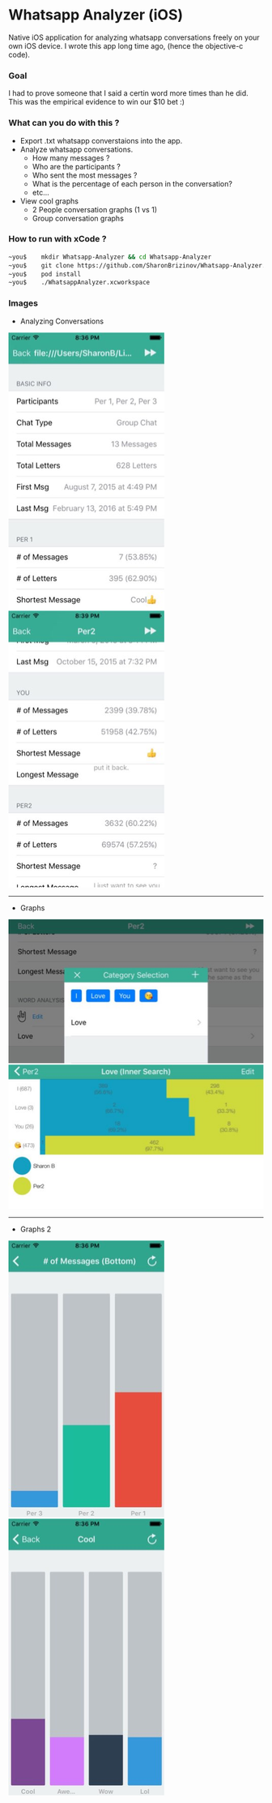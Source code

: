 # Whatsapp Analyzer (iOS) #

Native iOS application for analyzing whatsapp conversations freely on your own iOS device.
I wrote this app long time ago, (hence the objective-c code). 

### Goal ###
I had to prove someone that I said a certin word more times than he did. This was the empirical evidence to win our $10 bet :)

### What can you do with this ? ###

* Export .txt whatsapp converstaions into the app.
* Analyze whatsapp conversations.
     * How many messages ?
     * Who are the participants ?
     * Who sent the most messages ? 
     * What is the percentage of each person in the conversation?
     * etc...
* View cool graphs
    * 2 People conversation graphs (1 vs 1)
    * Group conversation graphs


### How to run with xCode ? ###

```sh
~you$    mkdir Whatsapp-Analyzer && cd Whatsapp-Analyzer
~you$    git clone https://github.com/SharonBrizinov/Whatsapp-Analyzer.git
~you$    pod install
~you$    ./WhatsappAnalyzer.xcworkspace
```

### Images ###

* Analyzing Conversations

![alt text](/images/1.jpg "Analyzing conversation 1") ![alt text](/images/2.jpg "Analyzing conversation 2")

---
* Graphs

![alt text](/images/3.jpg "New categories") ![alt text](/images/4.jpg "Graph - VS mode")

---
* Graphs 2

![alt text](/images/5.jpg "Graph - How many messages each participants sent ?") ![alt text](/images/6.jpg "Graph - How many times it has been said ?")